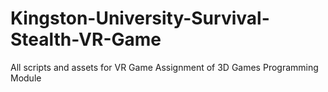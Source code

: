# Kingston-University-Survival-Stealth-VR-Game
All scripts and assets for VR Game Assignment of 3D Games Programming Module
